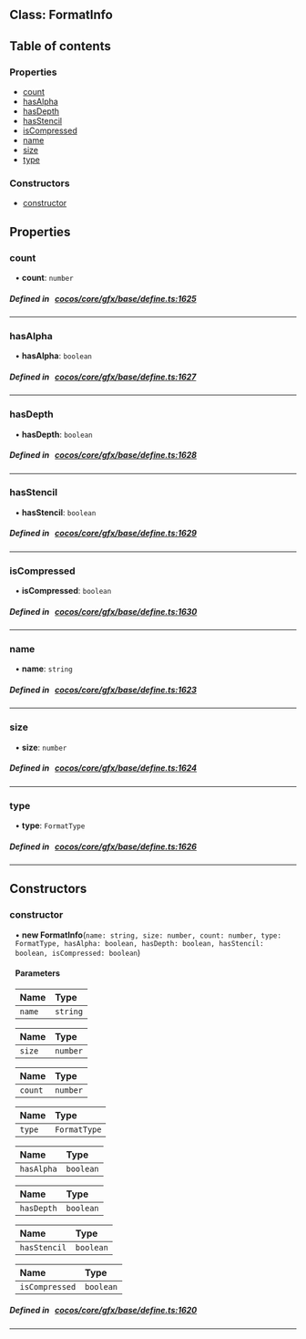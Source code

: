 
## Class: FormatInfo





<div class="table-of-content">
<h2>Table of contents</h2>


### Properties

- [ count](#count)
- [ hasAlpha](#hasAlpha)
- [ hasDepth](#hasDepth)
- [ hasStencil](#hasStencil)
- [ isCompressed](#isCompressed)
- [ name](#name)
- [ size](#size)
- [ type](#type)

### Constructors

- [ constructor](#constructor)
</div>

## Properties


### count
<div style="margin-left: 10px;">




•  **count**:
`number` 
</div>

##### Defined in &nbsp;   [cocos/core/gfx/base/define.ts:1625](https://github.com/cocos-creator/engine/blob/c7bf6b8a9/cocos/core/gfx/base/define.ts#L1625)&nbsp;


___


### hasAlpha
<div style="margin-left: 10px;">




•  **hasAlpha**:
`boolean` 
</div>

##### Defined in &nbsp;   [cocos/core/gfx/base/define.ts:1627](https://github.com/cocos-creator/engine/blob/c7bf6b8a9/cocos/core/gfx/base/define.ts#L1627)&nbsp;


___


### hasDepth
<div style="margin-left: 10px;">




•  **hasDepth**:
`boolean` 
</div>

##### Defined in &nbsp;   [cocos/core/gfx/base/define.ts:1628](https://github.com/cocos-creator/engine/blob/c7bf6b8a9/cocos/core/gfx/base/define.ts#L1628)&nbsp;


___


### hasStencil
<div style="margin-left: 10px;">




•  **hasStencil**:
`boolean` 
</div>

##### Defined in &nbsp;   [cocos/core/gfx/base/define.ts:1629](https://github.com/cocos-creator/engine/blob/c7bf6b8a9/cocos/core/gfx/base/define.ts#L1629)&nbsp;


___


### isCompressed
<div style="margin-left: 10px;">




•  **isCompressed**:
`boolean` 
</div>

##### Defined in &nbsp;   [cocos/core/gfx/base/define.ts:1630](https://github.com/cocos-creator/engine/blob/c7bf6b8a9/cocos/core/gfx/base/define.ts#L1630)&nbsp;


___


### name
<div style="margin-left: 10px;">




•  **name**:
`string` 
</div>

##### Defined in &nbsp;   [cocos/core/gfx/base/define.ts:1623](https://github.com/cocos-creator/engine/blob/c7bf6b8a9/cocos/core/gfx/base/define.ts#L1623)&nbsp;


___


### size
<div style="margin-left: 10px;">




•  **size**:
`number` 
</div>

##### Defined in &nbsp;   [cocos/core/gfx/base/define.ts:1624](https://github.com/cocos-creator/engine/blob/c7bf6b8a9/cocos/core/gfx/base/define.ts#L1624)&nbsp;


___


### type
<div style="margin-left: 10px;">




•  **type**:
`FormatType` 
</div>

##### Defined in &nbsp;   [cocos/core/gfx/base/define.ts:1626](https://github.com/cocos-creator/engine/blob/c7bf6b8a9/cocos/core/gfx/base/define.ts#L1626)&nbsp;


___

<!---->
## Constructors


### constructor
<div style="margin-left: 10px;">

• **new FormatInfo**(`name: string, size: number, count: number, type: FormatType, hasAlpha: boolean, hasDepth: boolean, hasStencil: boolean, isCompressed: boolean`)

#### Parameters
| Name | Type |
| :------ | :------ |
| `name` | `string` |





| Name | Type |
| :------ | :------ |
| `size` | `number` |





| Name | Type |
| :------ | :------ |
| `count` | `number` |





| Name | Type |
| :------ | :------ |
| `type` | `FormatType` |





| Name | Type |
| :------ | :------ |
| `hasAlpha` | `boolean` |





| Name | Type |
| :------ | :------ |
| `hasDepth` | `boolean` |





| Name | Type |
| :------ | :------ |
| `hasStencil` | `boolean` |





| Name | Type |
| :------ | :------ |
| `isCompressed` | `boolean` |





</div>

##### Defined in &nbsp;   [cocos/core/gfx/base/define.ts:1620](https://github.com/cocos-creator/engine/blob/c7bf6b8a9/cocos/core/gfx/base/define.ts#L1620)&nbsp;


---

<!---->



